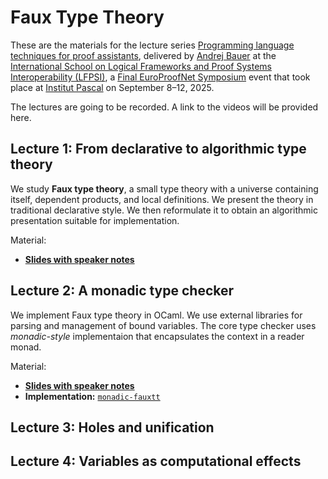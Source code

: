 # Faux Type Theory

These are the materials for the lecture series [Programming language techniques for proof assistants](https://europroofnet.github.io/LFPSI25-Andrej/), delivered by [Andrej Bauer](https://www.andrej.com/en/) at the
[International School on Logical Frameworks and Proof Systems Interoperability (LFPSI)](https://europroofnet.github.io/LFPSI25/),
a [Final EuroProofNet Symposium](https://europroofnet.github.io/Symposium/) event that took place at [Institut Pascal](https://www.institut-pascal.universite-paris-saclay.fr/) on September 8–12, 2025.

The lectures are going to be recorded. A link to the videos will be provided here.

## Lecture 1: From declarative to algorithmic type theory

We study **Faux type theory**, a small type theory with a universe containing itself, dependent products, and local
definitions. We present the theory in traditional declarative style. We then reformulate it to obtain an algorithmic
presentation suitable for implementation.

Material:

* **[Slides with speaker notes](./slides/PL-for-PA-lecture-1-handout.pdf)**

## Lecture 2: A monadic type checker

We implement Faux type theory in OCaml. We use external libraries for parsing and management of bound variables.
The core type checker uses *monadic-style* implementaion that encapsulates the context in a reader monad.

Material:

* **[Slides with speaker notes](./slides/PL-for-PA-lecture-2-handout.pdf)**
* **Implementation:** [`monadic-fauxtt`](https://github.com/andrejbauer/faux-type-theory/tree/main/monadic-fauxtt)

## Lecture 3: Holes and unification

## Lecture 4: Variables as computational effects
